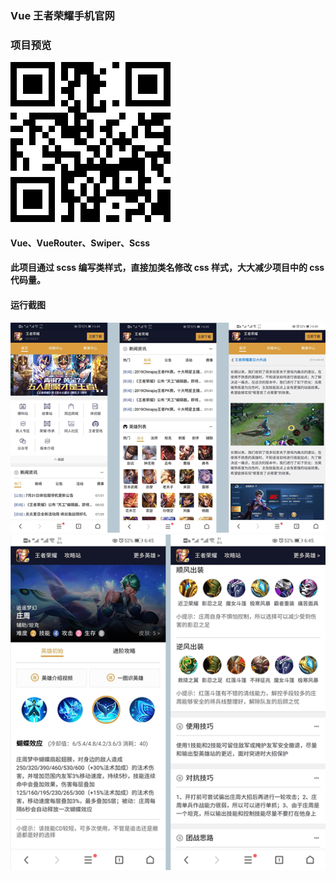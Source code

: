 ### Vue 王者荣耀手机官网

### 项目预览
![link](https://github.com/1046633575/vuePVP/blob/master/src/assets/images/01.png)

#### Vue、VueRouter、Swiper、Scss

#### 此项目通过 scss 编写类样式，直接加类名修改 css 样式，大大减少项目中的 css 代码量。

#### 运行截图
![link](https://github.com/1046633575/vuePVP/blob/master/src/assets/images/02.png)
![link](https://github.com/1046633575/vuePVP/blob/master/src/assets/images/03.png)
